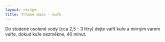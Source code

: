 ```yaml
---
layout: recipe
title: Trhané maso - kuře
---
```

Do studené osolené vody (cca 2,5 - 3 litry) dejte vařit kuře a mírným varem vařte, dokud kuře nezměkne, 40 minut.
